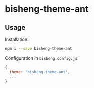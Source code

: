 
# bisheng-theme-ant

## Usage

Installation:

```bash
npm i --save bisheng-theme-ant
```

Configuration in `bisheng.config.js`:

```js
{
  theme: 'bisheng-theme-ant',
  ...
}
```
